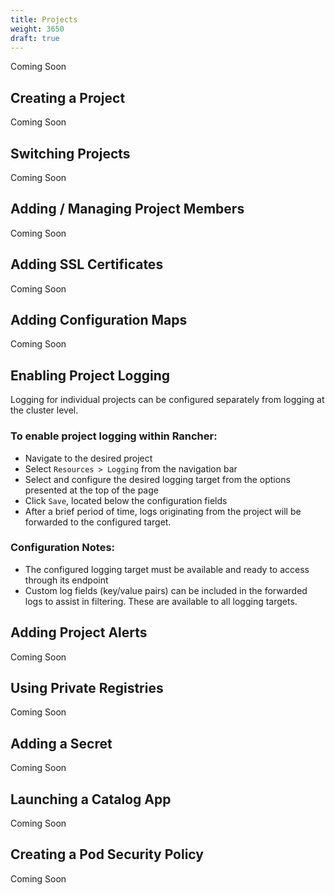 ```yaml
---
title: Projects
weight: 3650
draft: true
---
```

Coming Soon

## Creating a Project

Coming Soon

## Switching Projects

Coming Soon

## Adding / Managing Project Members

Coming Soon

## Adding SSL Certificates

Coming Soon

## Adding Configuration Maps

Coming Soon

## Enabling Project Logging

Logging for individual projects can be configured separately from logging at the cluster level. 

### To enable project logging within Rancher:

* Navigate to the desired project
* Select `Resources > Logging` from the navigation bar
* Select and configure the desired logging target from the options presented at the top of the page
* Click `Save`, located below the configuration fields
* After a brief period of time, logs originating from the project will be forwarded to the configured target.

### Configuration Notes:

* The configured logging target must be available and ready to access through its endpoint
* Custom log fields (key/value pairs) can be included in the forwarded logs to assist in filtering. These are available to all logging targets.

## Adding Project Alerts

Coming Soon

## Using Private Registries

Coming Soon

## Adding a Secret

Coming Soon

## Launching a Catalog App

Coming Soon

## Creating a Pod Security Policy

Coming Soon

